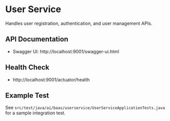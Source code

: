 # User Service

Handles user registration, authentication, and user management APIs.

## API Documentation
- Swagger UI: http://localhost:9001/swagger-ui.html

## Health Check
- http://localhost:9001/actuator/health

## Example Test
See `src/test/java/ai/baas/userservice/UserServiceApplicationTests.java` for a sample integration test. 